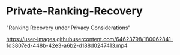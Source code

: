 # Private-Ranking-Recovery
"Ranking Recovery under Privacy Considerations"


https://user-images.githubusercontent.com/64623798/180062841-1d3807ed-448b-42e3-a6b2-d188d0247413.mp4

